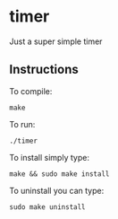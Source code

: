 # timer
Just a super simple timer

## Instructions

To compile:
```
make
```

To run:
```
./timer
```

To install simply type:
```
make && sudo make install
```
To uninstall you can type:
```
sudo make uninstall
```

